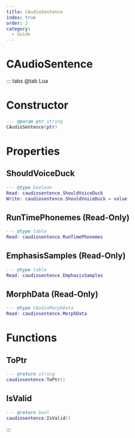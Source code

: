 ```yaml
---
title: CAudioSentence
index: true
order: 2
category:
  - Guide
---
```


# CAudioSentence

::: tabs
@tab Lua
# Constructor
```lua
--- @param ptr string
CAudioSentence(ptr)
```
# Properties
## ShouldVoiceDuck 
```lua
--- @type boolean
Read: caudiosentence.ShouldVoiceDuck
Write: caudiosentence.ShouldVoiceDuck = value
```
## RunTimePhonemes (Read-Only)
```lua
--- @type table
Read: caudiosentence.RunTimePhonemes
```
## EmphasisSamples (Read-Only)
```lua
--- @type table
Read: caudiosentence.EmphasisSamples
```
## MorphData (Read-Only)
```lua
--- @type CAudioMorphData
Read: caudiosentence.MorphData
```
# Functions
## ToPtr
```lua
--- @return string
caudiosentence:ToPtr()
```
## IsValid
```lua
--- @return bool
caudiosentence:IsValid()
```

:::